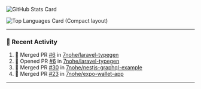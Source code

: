 ![GitHub Stats Card](https://github-readme-stats.vercel.app/api?username=7nohe&count_private=true&theme=react)

![Top Languages Card (Compact layout)](https://github-readme-stats.vercel.app/api/top-langs/?username=7nohe&layout=compact&theme=react)

---

### :koala: Recent Activity

<!--START_SECTION:activity-->
1. 🎉 Merged PR [#6](https://github.com/7nohe/laravel-typegen/pull/6) in [7nohe/laravel-typegen](https://github.com/7nohe/laravel-typegen)
2. 💪 Opened PR [#6](https://github.com/7nohe/laravel-typegen/pull/6) in [7nohe/laravel-typegen](https://github.com/7nohe/laravel-typegen)
3. 🎉 Merged PR [#30](https://github.com/7nohe/nestjs-graphql-example/pull/30) in [7nohe/nestjs-graphql-example](https://github.com/7nohe/nestjs-graphql-example)
4. 🎉 Merged PR [#23](https://github.com/7nohe/expo-wallet-app/pull/23) in [7nohe/expo-wallet-app](https://github.com/7nohe/expo-wallet-app)
<!--END_SECTION:activity-->

---
